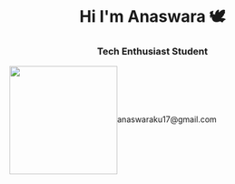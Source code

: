 
<h1 align="center">Hi  I'm Anaswara 🕊️</h1>
<h3 align="center">Tech Enthusiast Student</h3>
<p><img src="https://media.giphy.com/media/f6hnhHkks8bk4jwjh3/giphy.gif" width="190" height="190" style="vertical-align:middle;margin:0px 50px>

  
👾 Currently learning **JAVA**
📧**anaswaraku17@gmail.com**</p>
